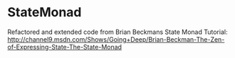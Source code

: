 StateMonad
==========

Refactored and extended code from Brian Beckmans State Monad Tutorial:
http://channel9.msdn.com/Shows/Going+Deep/Brian-Beckman-The-Zen-of-Expressing-State-The-State-Monad
